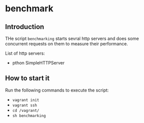# benchmark


## Introduction

THe script `benchmarking` starts sevral http servers and does some concurrent requests on them to measure their performance.

List of http servers:
 - pthon SimpleHTTPServer

## How to start it

Run the following commands to execute the script:
- `vagrant init`
- `vagrant ssh`
- `cd /vagrant/`
- `sh benchmarking`
